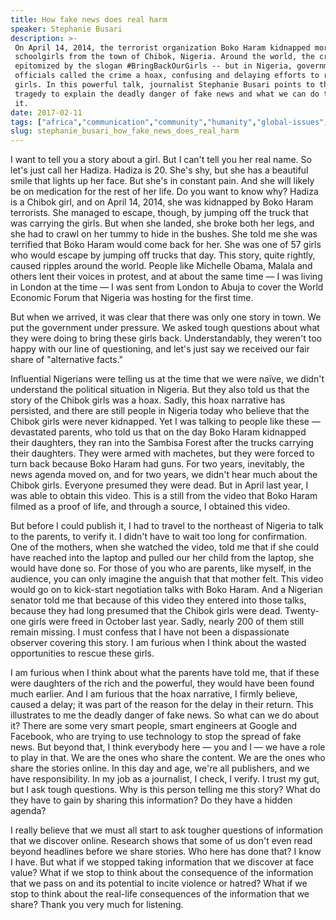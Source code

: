```yaml
---
title: How fake news does real harm
speaker: Stephanie Busari
description: >-
 On April 14, 2014, the terrorist organization Boko Haram kidnapped more than 200
 schoolgirls from the town of Chibok, Nigeria. Around the world, the crime became
 epitomized by the slogan #BringBackOurGirls -- but in Nigeria, government
 officials called the crime a hoax, confusing and delaying efforts to rescue the
 girls. In this powerful talk, journalist Stephanie Busari points to the Chibok
 tragedy to explain the deadly danger of fake news and what we can do to stop
 it.
date: 2017-02-11
tags: ["africa","communication","community","humanity","global-issues","journalism","social-change","society","terrorism","trafficking","writing"]
slug: stephanie_busari_how_fake_news_does_real_harm
---
```


I want to tell you a story about a girl. But I can't tell you her real name. So let's just
call her Hadiza. Hadiza is 20. She's shy, but she has a beautiful smile that lights up her
face. But she's in constant pain. And she will likely be on medication for the rest of her
life. Do you want to know why? Hadiza is a Chibok girl, and on April 14, 2014, she was
kidnapped by Boko Haram terrorists. She managed to escape, though, by jumping off the
truck that was carrying the girls. But when she landed, she broke both her legs, and she
had to crawl on her tummy to hide in the bushes. She told me she was terrified that Boko
Haram would come back for her. She was one of 57 girls who would escape by jumping off
trucks that day. This story, quite rightly, caused ripples around the world. People like
Michelle Obama, Malala and others lent their voices in protest, and at about the same time
— I was living in London at the time — I was sent from London to Abuja to cover the World
Economic Forum that Nigeria was hosting for the first time.

But when we arrived, it was clear that there was only one story in town. We put the
government under pressure. We asked tough questions about what they were doing to bring
these girls back. Understandably, they weren't too happy with our line of questioning, and
let's just say we received our fair share of "alternative facts."

Influential Nigerians were telling us at the time that we were naïve, we didn't understand
the political situation in Nigeria. But they also told us that the story of the Chibok
girls was a hoax. Sadly, this hoax narrative has persisted, and there are still people in
Nigeria today who believe that the Chibok girls were never kidnapped. Yet I was talking to
people like these — devastated parents, who told us that on the day Boko Haram kidnapped
their daughters, they ran into the Sambisa Forest after the trucks carrying their
daughters. They were armed with machetes, but they were forced to turn back because Boko
Haram had guns. For two years, inevitably, the news agenda moved on, and for two years, we
didn't hear much about the Chibok girls. Everyone presumed they were dead. But in April
last year, I was able to obtain this video. This is a still from the video that Boko Haram
filmed as a proof of life, and through a source, I obtained this video.

But before I could publish it, I had to travel to the northeast of Nigeria to talk to the
parents, to verify it. I didn't have to wait too long for confirmation. One of the
mothers, when she watched the video, told me that if she could have reached into the
laptop and pulled our her child from the laptop, she would have done so. For those of you
who are parents, like myself, in the audience, you can only imagine the anguish that that
mother felt. This video would go on to kick-start negotiation talks with Boko Haram. And a
Nigerian senator told me that because of this video they entered into those talks, because
they had long presumed that the Chibok girls were dead. Twenty-one girls were freed in
October last year. Sadly, nearly 200 of them still remain missing. I must confess that I
have not been a dispassionate observer covering this story. I am furious when I think
about the wasted opportunities to rescue these girls.

I am furious when I think about what the parents have told me, that if these were
daughters of the rich and the powerful, they would have been found much earlier. And I am
furious that the hoax narrative, I firmly believe, caused a delay; it was part of the
reason for the delay in their return. This illustrates to me the deadly danger of fake
news. So what can we do about it? There are some very smart people, smart engineers at
Google and Facebook, who are trying to use technology to stop the spread of fake news. But
beyond that, I think everybody here — you and I — we have a role to play in that. We are
the ones who share the content. We are the ones who share the stories online. In this day
and age, we're all publishers, and we have responsibility. In my job as a journalist, I
check, I verify. I trust my gut, but I ask tough questions. Why is this person telling me
this story? What do they have to gain by sharing this information? Do they have a hidden
agenda?

I really believe that we must all start to ask tougher questions of information that we
discover online. Research shows that some of us don't even read beyond headlines before we
share stories. Who here has done that? I know I have. But what if we stopped taking
information that we discover at face value? What if we stop to think about the consequence
of the information that we pass on and its potential to incite violence or hatred? What if
we stop to think about the real-life consequences of the information that we share? Thank
you very much for listening.

<!--
ad_duration=3.33
comment_count=60
event="TEDLagos Ideas Search"
external_start_time=0
intro_duration=11.82
is_subtitle_required="False"
is_talk_featured="True"
language="en"
language_swap="False"
native_language="en"
number_of_related_talks=6
number_of_speakers=1
number_of_subtitled_videos=36
number_of_tags=11
number_of_talk_download_languages=37
number_of_talk_more_resources=0
number_of_talk_recommendations=0
number_of_talks_take_actions=0
post_ad_duration=0.83
published_timestamp="2017-04-24 15:12:07"
recording_date="2017-02-11"
speaker_description="Journalist"
speaker_is_published=1
speaker_name="Stephanie Busari"
talk_name="How fake news does real harm"
talks_tags=["africa","communication","community","humanity","global-issues","journalism","social-change","society","terrorism","trafficking","writing"]
url_audio="https://download.ted.com/talks/StephanieBusari_2017S.mp3?apikey=acme-roadrunner"
url_photo_speaker="https://pe.tedcdn.com/images/ted/102ab2f139717fca107d22627d3cc81b80569623_254x191.jpg"
url_photo_talk="https://s3.amazonaws.com/talkstar-photos/uploads/6423add5-3dba-496b-a954-2a83b2dd23d3/StephanieBusari_2017S-embed.jpg"
url_webpage="https://www.ted.com/talks/stephanie_busari_how_fake_news_does_real_harm"
video_type_name="TED Stage Talk"
-->
